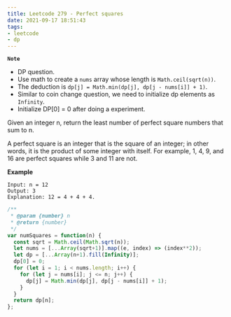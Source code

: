 ```yaml
---
title: Leetcode 279 - Perfect squares
date: 2021-09-17 18:51:43
tags:
- leetcode
- dp
---
```

**`Note`**
- DP question.
- Use math to create a `nums` array whose length is `Math.ceil(sqrt(n))`.
- The deduction is `dp[j] = Math.min(dp[j], dp[j - nums[i]] + 1)`.
- Similar to coin change question, we need to initialize dp elements as `Infinity`.
- Initialize DP[0] = 0 after doing a experiment.

Given an integer n, return the least number of perfect square numbers that sum to n.

A perfect square is an integer that is the square of an integer; in other words, it is the product of some integer with itself. For example, 1, 4, 9, and 16 are perfect squares while 3 and 11 are not.

**Example**
```
Input: n = 12
Output: 3
Explanation: 12 = 4 + 4 + 4.
```

```javascript
/**
 * @param {number} n
 * @return {number}
 */
var numSquares = function(n) {
  const sqrt = Math.ceil(Math.sqrt(n));
  let nums = [...Array(sqrt+1)].map((e, index) => (index**2));
  let dp = [...Array(n+1).fill(Infinity)];
  dp[0] = 0;
  for (let i = 1; i < nums.length; i++) {
    for (let j = nums[i]; j <= n; j++) {
      dp[j] = Math.min(dp[j], dp[j - nums[i]] + 1);
    }
  }
  return dp[n];
};
```
